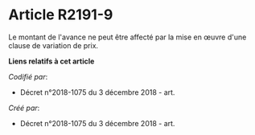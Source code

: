 # Article R2191-9

Le montant de l'avance ne peut être affecté par la mise en œuvre d'une clause de variation de prix.

**Liens relatifs à cet article**

_Codifié par_:

  - Décret n°2018-1075 du 3 décembre 2018 - art.

_Créé par_:

  - Décret n°2018-1075 du 3 décembre 2018 - art.
